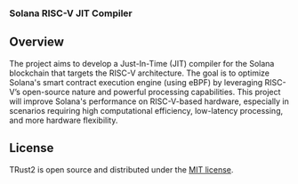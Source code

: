 ### Solana RISC-V JIT Compiler

## Overview

The project aims to develop a Just-In-Time (JIT) compiler for the Solana blockchain that targets the RISC-V architecture. The goal is to optimize Solana's smart contract execution engine (using eBPF) by leveraging RISC-V’s open-source nature and powerful processing capabilities. This project will improve Solana's performance on RISC-V-based hardware, especially in scenarios requiring high computational efficiency, low-latency processing, and more hardware flexibility. 

## License 

TRust2 is open source and distributed under the [MIT license](LICENSE.md).